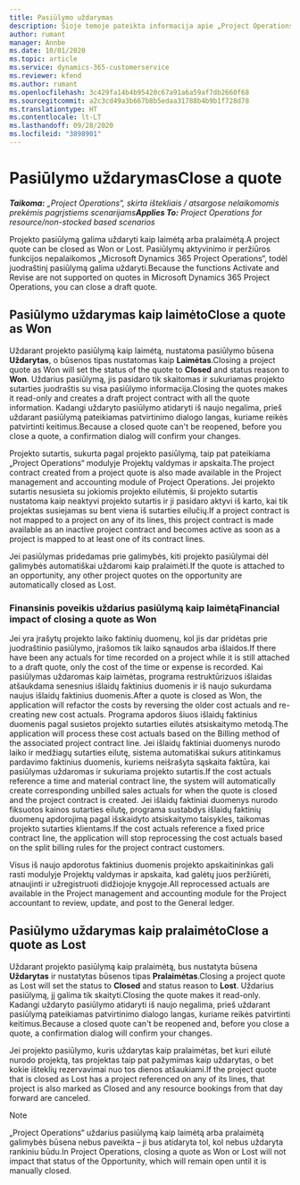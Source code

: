 ```yaml
---
title: Pasiūlymo uždarymas
description: Šioje temoje pateikta informacija apie „Project Operations“ pasiūlymų uždarymą.
author: rumant
manager: Annbe
ms.date: 10/01/2020
ms.topic: article
ms.service: dynamics-365-customerservice
ms.reviewer: kfend
ms.author: rumant
ms.openlocfilehash: 3c429fa14b4b95420c67a91a6a59af7db2660f68
ms.sourcegitcommit: a2c3cd49a3b667b8b5edaa31788b4b9b1f728d78
ms.translationtype: HT
ms.contentlocale: lt-LT
ms.lasthandoff: 09/28/2020
ms.locfileid: "3898901"
---
```

# <a name="close-a-quote"></a><span data-ttu-id="9d674-103">Pasiūlymo uždarymas</span><span class="sxs-lookup"><span data-stu-id="9d674-103">Close a quote</span></span>

<span data-ttu-id="9d674-104">_**Taikoma:** „Project Operations“, skirta ištekliais / atsargose nelaikomomis prekėmis pagrįstiems scenarijams_</span><span class="sxs-lookup"><span data-stu-id="9d674-104">_**Applies To:** Project Operations for resource/non-stocked based scenarios_</span></span>

<span data-ttu-id="9d674-105">Projekto pasiūlymą galima uždaryti kaip laimėtą arba pralaimėtą.</span><span class="sxs-lookup"><span data-stu-id="9d674-105">A project quote can be closed as Won or Lost.</span></span> <span data-ttu-id="9d674-106">Pasiūlymų aktyvinimo ir peržiūros funkcijos nepalaikomos „Microsoft Dynamics 365 Project Operations“, todėl juodraštinį pasiūlymą galima uždaryti.</span><span class="sxs-lookup"><span data-stu-id="9d674-106">Because the functions Activate and Revise are not supported on quotes in Microsoft Dynamics 365 Project Operations, you can close a draft quote.</span></span>

## <a name="close-a-quote-as-won"></a><span data-ttu-id="9d674-107">Pasiūlymo uždarymas kaip laimėto</span><span class="sxs-lookup"><span data-stu-id="9d674-107">Close a quote as Won</span></span>

<span data-ttu-id="9d674-108">Uždarant projekto pasiūlymą kaip laimėtą, nustatoma pasiūlymo būsena **Uždarytas**, o būsenos tipas nustatomas kaip **Laimėtas**.</span><span class="sxs-lookup"><span data-stu-id="9d674-108">Closing a project quote as Won will set the status of the quote to **Closed** and status reason to **Won**.</span></span> <span data-ttu-id="9d674-109">Uždarius pasiūlymą, jis pasidaro tik skaitomas ir sukuriamas projekto sutarties juodraštis su visa pasiūlymo informacija.</span><span class="sxs-lookup"><span data-stu-id="9d674-109">Closing the quotes makes it read-only and creates a draft project contract with all the quote information.</span></span> <span data-ttu-id="9d674-110">Kadangi uždaryto pasiūlymo atidaryti iš naujo negalima, prieš uždarant pasiūlymą pateikiamas patvirtinimo dialogo langas, kuriame reikės patvirtinti keitimus.</span><span class="sxs-lookup"><span data-stu-id="9d674-110">Because a closed quote can't be reopened, before you close a quote, a confirmation dialog will confirm your changes.</span></span>

<span data-ttu-id="9d674-111">Projekto sutartis, sukurta pagal projekto pasiūlymą, taip pat pateikiama „Project Operations“ modulyje Projektų valdymas ir apskaita.</span><span class="sxs-lookup"><span data-stu-id="9d674-111">The project contract created from a project quote is also made available in the Project management and accounting module of Project Operations.</span></span> <span data-ttu-id="9d674-112">Jei projekto sutartis nesusieta su jokiomis projekto eilutėmis, ši projekto sutartis nustatoma kaip neaktyvi projekto sutartis ir ji pasidaro aktyvi iš karto, kai tik projektas susiejamas su bent viena iš sutarties eilučių.</span><span class="sxs-lookup"><span data-stu-id="9d674-112">If a project contract is not mapped to a project on any of its lines, this project contract is made available as an inactive project contract and becomes active as soon as a project is mapped to at least one of its contract lines.</span></span>

<span data-ttu-id="9d674-113">Jei pasiūlymas pridedamas prie galimybės, kiti projekto pasiūlymai dėl galimybės automatiškai uždaromi kaip pralaimėti.</span><span class="sxs-lookup"><span data-stu-id="9d674-113">If the quote is attached to an opportunity, any other project quotes on the opportunity are automatically closed as Lost.</span></span>

### <a name="financial-impact-of-closing-a-quote-as-won"></a><span data-ttu-id="9d674-114">Finansinis poveikis uždarius pasiūlymą kaip laimėtą</span><span class="sxs-lookup"><span data-stu-id="9d674-114">Financial impact of closing a quote as Won</span></span>

<span data-ttu-id="9d674-115">Jei yra įrašytų projekto laiko faktinių duomenų, kol jis dar pridėtas prie juodraštinio pasiūlymo, įrašomos tik laiko sąnaudos arba išlaidos.</span><span class="sxs-lookup"><span data-stu-id="9d674-115">If there have been any actuals for time recorded on a project while it is still attached to a draft quote, only the cost of the time or expense is recorded.</span></span> <span data-ttu-id="9d674-116">Kai pasiūlymas uždaromas kaip laimėtas, programa restruktūrizuos išlaidas atšaukdama senesnius išlaidų faktinius duomenis ir iš naujo sukurdama naujus išlaidų faktinius duomenis.</span><span class="sxs-lookup"><span data-stu-id="9d674-116">After a quote is closed as Won, the application will refactor the costs by reversing the older cost actuals and re-creating new cost actuals.</span></span> <span data-ttu-id="9d674-117">Programa apdoros šiuos išlaidų faktinius duomenis pagal susietos projekto sutarties eilutės atsiskaitymo metodą.</span><span class="sxs-lookup"><span data-stu-id="9d674-117">The application will process these cost actuals based on the Billing method of the associated project contract line.</span></span> <span data-ttu-id="9d674-118">Jei išlaidų faktiniai duomenys nurodo laiko ir medžiagų sutarties eilutę, sistema automatiškai sukurs atitinkamus pardavimo faktinius duomenis, kuriems neišrašyta sąskaita faktūra, kai pasiūlymas uždaromas ir sukuriama projekto sutartis.</span><span class="sxs-lookup"><span data-stu-id="9d674-118">If the cost actuals reference a time and material contract line, the system will automatically create corresponding unbilled sales actuals for when the quote is closed and the project contract is created.</span></span> <span data-ttu-id="9d674-119">Jei išlaidų faktiniai duomenys nurodo fiksuotos kainos sutarties eilutę, programa sustabdys išlaidų faktinių duomenų apdorojimą pagal išskaidyto atsiskaitymo taisykles, taikomas projekto sutarties klientams.</span><span class="sxs-lookup"><span data-stu-id="9d674-119">If the cost actuals reference a fixed price contract line, the application will stop reprocessing the cost actuals based on the split billing rules for the project contract customers.</span></span>

<span data-ttu-id="9d674-120">Visus iš naujo apdorotus faktinius duomenis projekto apskaitininkas gali rasti modulyje Projektų valdymas ir apskaita, kad galėtų juos peržiūrėti, atnaujinti ir užregistruoti didžiojoje knygoje.</span><span class="sxs-lookup"><span data-stu-id="9d674-120">All reprocessed actuals are available in the Project management and accounting module for the Project accountant to review, update, and post to the General ledger.</span></span> 

## <a name="close-a-quote-as-lost"></a><span data-ttu-id="9d674-121">Pasiūlymo uždarymas kaip pralaimėto</span><span class="sxs-lookup"><span data-stu-id="9d674-121">Close a quote as Lost</span></span>

<span data-ttu-id="9d674-122">Uždarant projekto pasiūlymą kaip pralaimėtą, bus nustatyta būsena **Uždarytas** ir nustatytas būsenos tipas **Pralaimėtas**.</span><span class="sxs-lookup"><span data-stu-id="9d674-122">Closing a project quote as Lost will set the status to **Closed** and status reason to **Lost**.</span></span> <span data-ttu-id="9d674-123">Uždarius pasiūlymą, jį galima tik skaityti.</span><span class="sxs-lookup"><span data-stu-id="9d674-123">Closing the quote makes it read-only.</span></span> <span data-ttu-id="9d674-124">Kadangi uždaryto pasiūlymo atidaryti iš naujo negalima, prieš uždarant pasiūlymą pateikiamas patvirtinimo dialogo langas, kuriame reikės patvirtinti keitimus.</span><span class="sxs-lookup"><span data-stu-id="9d674-124">Because a closed quote can't be reopened and, before you close a quote, a confirmation dialog will confirm your changes.</span></span>

<span data-ttu-id="9d674-125">Jei projekto pasiūlymo, kuris uždarytas kaip pralaimėtas, bet kuri eilutė nurodo projektą, tas projektas taip pat pažymimas kaip uždarytas, o bet kokie išteklių rezervavimai nuo tos dienos atšaukiami.</span><span class="sxs-lookup"><span data-stu-id="9d674-125">If the project quote that is closed as Lost has a project referenced on any of its lines, that project is also marked as Closed and any resource bookings from that day forward are canceled.</span></span>

> [!NOTE]
> <span data-ttu-id="9d674-126">„Project Operations“ uždarius pasiūlymą kaip laimėtą arba pralaimėtą galimybės būsena nebus paveikta – ji bus atidaryta tol, kol nebus uždaryta rankiniu būdu.</span><span class="sxs-lookup"><span data-stu-id="9d674-126">In Project Operations, closing a quote as Won or Lost will not impact that status of the Opportunity, which will remain open until it is manually closed.</span></span>
